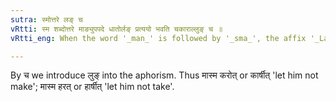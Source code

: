 ```yaml
---
sutra: स्मोत्तरे लङ् च
vRtti: स्म शब्दोत्तरे माङ्युपपदे धातोर्लङ् प्रत्ययो भवति चकाराल्लुङ् च ॥
vRtti_eng: When the word '_man_' is followed by '_sma_', the affix '_Lan_' as well as '_Lun_' may be employed after a verbal root.

---
```

By च we introduce लुङ् into the aphorism. Thus मास्म करोत् or कार्षीत् 'let him not make'; मास्म हरत् or हार्षीत् 'let him not take'.
